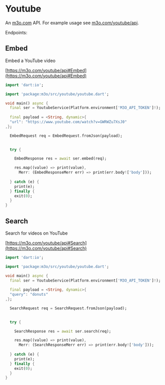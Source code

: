 # Youtube

An [m3o.com](https://m3o.com) API. For example usage see [m3o.com/youtube/api](https://m3o.com/youtube/api).

Endpoints:

## Embed

Embed a YouTube video


[https://m3o.com/youtube/api#Embed](https://m3o.com/youtube/api#Embed)

```dart
import 'dart:io';

import 'package:m3o/src/youtube/youtube.dart';

void main() async {
  final ser = YoutubeService(Platform.environment['M3O_API_TOKEN']!);
 
  final payload = <String, dynamic>{
  "url": "https://www.youtube.com/watch?v=GWRWZu7XsJ0"
,};

  EmbedRequest req = EmbedRequest.fromJson(payload);

  
  try {

	EmbedResponse res = await ser.embed(req);

    res.map((value) => print(value),
	  Merr: (EmbedResponseMerr err) => print(err.body!['body']));	
  
  } catch (e) {
    print(e);
  } finally {
    exit(0);
  }
}
```
## Search

Search for videos on YouTube


[https://m3o.com/youtube/api#Search](https://m3o.com/youtube/api#Search)

```dart
import 'dart:io';

import 'package:m3o/src/youtube/youtube.dart';

void main() async {
  final ser = YoutubeService(Platform.environment['M3O_API_TOKEN']!);
 
  final payload = <String, dynamic>{
  "query": "donuts"
,};

  SearchRequest req = SearchRequest.fromJson(payload);

  
  try {

	SearchResponse res = await ser.search(req);

    res.map((value) => print(value),
	  Merr: (SearchResponseMerr err) => print(err.body!['body']));	
  
  } catch (e) {
    print(e);
  } finally {
    exit(0);
  }
}
```
